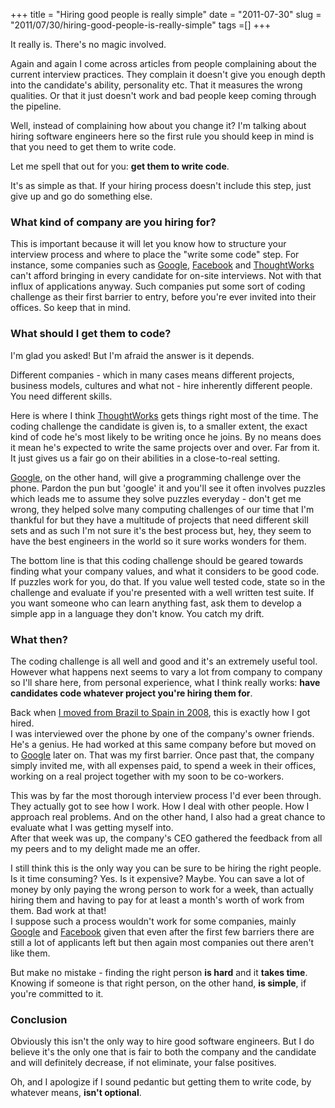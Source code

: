 +++
title = "Hiring good people is really simple"
date = "2011-07-30"
slug = "2011/07/30/hiring-good-people-is-really-simple"
tags =[]
+++

<p>
  It really is. There's no magic involved. 
</p>
<p>
  Again and again I come across articles from people complaining about the current interview practices. They complain it doesn't give you enough depth into the candidate's ability, personality etc. That it measures the wrong qualities. Or that it just doesn't work and bad people keep coming through the pipeline.
</p>
<p>
  Well, instead of complaining how about you change it? I'm talking about hiring software engineers here so the first rule you should keep in mind is that you need to get them to write code.
</p>
<p>
  Let me spell that out for you: <strong>get them to write code</strong>. 
</p>
<p>
  It's as simple as that. If your hiring process doesn't include this step, just give up and go do something else.
</p>
<h3>What kind of company are you hiring for?</h3>
<p>
  This is important because it will let you know how to structure your interview process and where to place the "write some code" step. For instance, some companies such as <a href="http://www.google.com/about/">Google</a>, <a href="http://www.facebook.com/facebook">Facebook</a> and <a href="http://www.thoughtworks.com">ThoughtWorks</a> can't afford bringing in every candidate for on-site interviews. Not with that influx of applications anyway. Such companies put some sort of coding challenge as their first barrier to entry, before you're ever invited into their offices. So keep that in mind.
</p>

<h3>What should I get them to code?</h3>
<p>
  I'm glad you asked! But I'm afraid the answer is it depends.
<p/>
<p>
  Different companies - which in many cases means different projects, business models, cultures and what not - hire inherently different people. You need different skills.
</p>
<p>
  Here is where I think <a href="http://www.thoughtworks.com">ThoughtWorks</a> gets things right most of the time. The coding challenge the candidate is given is, to a smaller extent, the exact kind of code he's most likely to be writing once he joins. By no means does it mean he's expected to write the same projects over and over. Far from it. It just gives us a fair go on their abilities in a close-to-real setting.
</p>
  
<p>
 <a href="http://www.google.com/about/">Google</a>, on the other hand, will give a programming challenge over the phone. Pardon the pun but 'google' it and you'll see it often involves puzzles which leads me to assume they solve puzzles everyday - don't get me wrong, they helped solve many computing challenges of our time that I'm thankful for but they have a multitude of projects that need different skill sets and as such I'm not sure it's the best process but, hey, they seem to have the best engineers in the world so it sure works wonders for them.
</p>

<p>
  The bottom line is that this coding challenge should be geared towards finding what your company values, and what it considers to be good code. If puzzles work for you, do that. If you value well tested code, state so in the challenge and evaluate if you're presented with a well written test suite. If you want someone who can learn anything fast, ask them to develop a simple app in a language they don't know. You catch my drift.
</p>

<h3>What then?</h3>
<p>
  The coding challenge is all well and good and it's an extremely useful tool. However what happens next seems to vary a lot from company to company so I'll share here, from personal experience, what I think really works: <strong>have candidates code whatever project you're hiring them for</strong>.
</p>
<p>
  Back when <a href="http://www.leonardoborges.com/writings/2008/04/08/time-to-reveal/">I moved from Brazil to Spain in 2008</a>, this is exactly how I got hired.<br/>
  I was interviewed over the phone by one of the company's owner friends. He's a genius. He had worked at this same company before but moved on to <a href="http://www.google.com/about/">Google</a> later on. That was my first barrier. Once past that, the company simply invited me, with all expenses paid, to spend a week in their offices, working on a real project together with my soon to be co-workers.
</p>
<p>
  This was by far the most thorough interview process I'd ever been through. They actually got to see how I work. How I deal with other people. How I approach real problems. And on the other hand, I also had a great chance to evaluate what I was getting myself into.<br/> 
  After that week was up, the company's CEO gathered the feedback from all my peers and to my delight made me an offer.
</p>
<p>
  I still think this is the only way you can be sure to be hiring the right people. Is it time consuming? Yes. Is it expensive? Maybe. You can save a lot of money by only paying the wrong person to work for a week, than actually hiring them and having to pay for at least a month's worth of work from them. Bad work at that!<br>
  I suppose such a process wouldn't work for some companies, mainly <a href="http://www.google.com/about/">Google</a> and <a href="http://www.facebook.com/facebook">Facebook</a> given that even after the first few barriers there are still a lot of applicants left but then again most companies out there aren't like them.
</p>

<p>But make no mistake - finding the right person <strong>is hard</strong> and it <strong>takes time</strong>. Knowing if someone is that right person, on the other hand, <strong>is simple</strong>, if you're committed to it.</p>

<h3>Conclusion</h3>
<p>
  Obviously this isn't the only way to hire good software engineers. But I do believe it's the only one that is fair to both the company and the candidate and will definitely decrease, if not eliminate, your false positives. 
</p>
<p>
  Oh, and I apologize if I sound pedantic but getting them to write code, by whatever means, <strong>isn't optional</strong>.
</p>
